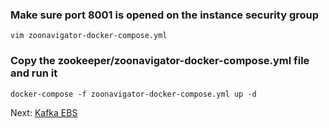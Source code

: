 ### Make sure port 8001 is opened on the instance security group
`vim zoonavigator-docker-compose.yml`


### Copy the zookeeper/zoonavigator-docker-compose.yml file and run it
`docker-compose -f zoonavigator-docker-compose.yml up -d`

Next: [Kafka EBS](4-kafka-ebs.md)
